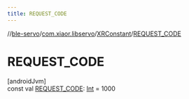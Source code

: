 ```yaml
---
title: REQUEST_CODE
---
```

//[ble-servo](../../../index.html)/[com.xiaor.libservo](../index.html)/[XRConstant](index.html)/[REQUEST_CODE](-r-e-q-u-e-s-t_-c-o-d-e.html)



# REQUEST_CODE



[androidJvm]\
const val [REQUEST_CODE](-r-e-q-u-e-s-t_-c-o-d-e.html): [Int](https://kotlinlang.org/api/latest/jvm/stdlib/kotlin/-int/index.html) = 1000




